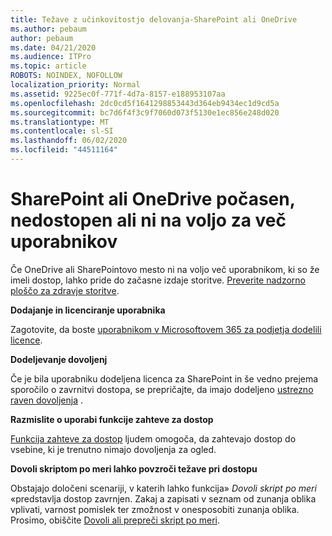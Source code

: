 ```yaml
---
title: Težave z učinkovitostjo delovanja-SharePoint ali OneDrive
ms.author: pebaum
author: pebaum
ms.date: 04/21/2020
ms.audience: ITPro
ms.topic: article
ROBOTS: NOINDEX, NOFOLLOW
localization_priority: Normal
ms.assetid: 9225ec0f-771f-4d7a-8157-e188953107aa
ms.openlocfilehash: 2dc0cd5f1641298853443d364eb9434ec1d9cd5a
ms.sourcegitcommit: bc7d6f4f3c9f7060d073f5130e1ec856e248d020
ms.translationtype: MT
ms.contentlocale: sl-SI
ms.lasthandoff: 06/02/2020
ms.locfileid: "44511164"
---
```

# <a name="sharepoint-or-onedrive-slow-inaccessible-or-unavailable-for-multiple-users"></a>SharePoint ali OneDrive počasen, nedostopen ali ni na voljo za več uporabnikov

Če OneDrive ali SharePointovo mesto ni na voljo več uporabnikom, ki so že imeli dostop, lahko pride do začasne izdaje storitve. [Preverite nadzorno ploščo za zdravje storitve](https://portal.office.com/adminportal/home#/servicehealth).

**Dodajanje in licenciranje uporabnika**

Zagotovite, da boste [uporabnikom v Microsoftovem 365 za podjetja dodelili licence](https://docs.microsoft.com/microsoft-365/admin/add-users/add-users).


**Dodeljevanje dovoljenj**

Če je bila uporabniku dodeljena licenca za SharePoint in še vedno prejema sporočilo o zavrnitvi dostopa, se prepričajte, da imajo dodeljeno [ustrezno raven dovoljenja](https://docs.microsoft.com/sharepoint/understanding-permission-levels) .

**Razmislite o uporabi funkcije zahteve za dostop**

[Funkcija zahteve za dostop](https://support.office.com/article/Set-up-and-manage-access-requests-94B26E0B-2822-49D4-929A-8455698654B3) ljudem omogoča, da zahtevajo dostop do vsebine, ki je trenutno nimajo dovoljenja za ogled.

**Dovoli skriptom po meri lahko povzroči težave pri dostopu**

Obstajajo določeni scenariji, v katerih lahko funkcija» *Dovoli skript po meri* «predstavlja dostop zavrnjen. Zakaj a zapisati v seznam od zunanja oblika vplivati, varnost pomislek ter zmožnost v onesposobiti zunanja oblika. Prosimo, obiščite [Dovoli ali prepreči skript po meri](https://docs.microsoft.com/sharepoint/allow-or-prevent-custom-script).

